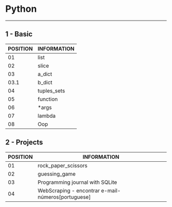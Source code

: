 # Python 
--------------------------------------------------------------------------------

##  1 - Basic 

POSITION  |INFORMATION 
--------- | ------
01        | list
02        | slice
03        | a_dict
03.1      | b_dict
04        |tuples_sets
05        | function
06        | *args
07        | lambda
08        | Oop

## 2 - Projects 

POSITION  | INFORMATION
--------- | ------
01        | rock_paper_scissors
02        | guessing_game
03        | Programming journal with SQLite 
04        | WebScraping - encontrar e-mail-números[portuguese]
